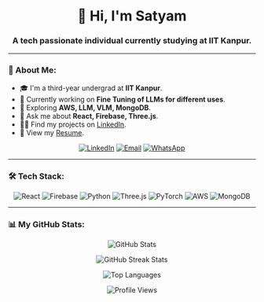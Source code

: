 <h1 align="center">👋 Hi, I'm Satyam</h1>
<h3 align="center">A tech passionate individual currently studying at IIT Kanpur.</h3>

---

### 📖 About Me:
- 🎓 I'm a third-year undergrad at **IIT Kanpur**.
- 🔭 Currently working on **Fine Tuning of LLMs for different uses**.
- 🌱 Exploring **AWS, LLM, VLM, MongoDB**.
- 💬 Ask me about **React, Firebase, Three.js**.
- 👨‍💻 Find my projects on [LinkedIn](https://www.linkedin.com/in/satyamkmr22/).
- 📄 View my [Resume](https://drive.google.com/file/d/13WNpDEznxzEsszudntg_Wx6a2ScA58bo/view?usp=sharing).

<p align="center">
<a href="https://linkedin.com/in/satyamkmr22"><img src="https://img.shields.io/badge/-LinkedIn-blue?style=for-the-badge&logo=linkedin" alt="LinkedIn"></a>
<a href="mailto:satyamkmr22@iitk.ac.in"><img src="https://img.shields.io/badge/-Email-D14836?style=for-the-badge&logo=gmail&logoColor=white" alt="Email"></a>
<a href="https://wa.me/7667967100"><img src="https://img.shields.io/badge/-WhatsApp-25D366?style=for-the-badge&logo=whatsapp&logoColor=white" alt="WhatsApp"></a>
</p>

---

### 🛠️ Tech Stack:
<p align="center">
  <img src="https://img.shields.io/badge/-React-20232A?style=for-the-badge&logo=react&logoColor=61DAFB" alt="React" />
  <img src="https://img.shields.io/badge/-Firebase-FFCA28?style=for-the-badge&logo=firebase&logoColor=white" alt="Firebase" />
  <img src="https://img.shields.io/badge/-Python-3670A0?style=for-the-badge&logo=python&logoColor=ffdd54" alt="Python" />
  <img src="https://img.shields.io/badge/-Three.js-black?style=for-the-badge&logo=three.js&logoColor=white" alt="Three.js" />
  <img src="https://img.shields.io/badge/-PyTorch-EE4C2C?style=for-the-badge&logo=PyTorch&logoColor=white" alt="PyTorch" />
  <img src="https://img.shields.io/badge/-AWS-FF9900?style=for-the-badge&logo=amazonaws&logoColor=white" alt="AWS" />
  <img src="https://img.shields.io/badge/-MongoDB-47A248?style=for-the-badge&logo=mongodb&logoColor=white" alt="MongoDB" />
</p>

---

### 📊 My GitHub Stats:

<p align="center">
  <img src="https://github-readme-stats.vercel.app/api?username=satyamkmr22&show_icons=true&theme=radical" alt="GitHub Stats" />
</p>

<p align="center">
  <img src="https://github-readme-streak-stats.herokuapp.com/?user=satyamkmr22&theme=radical" alt="GitHub Streak Stats" />
</p>

<p align="center">
  <img src="https://github-readme-stats.vercel.app/api/top-langs/?username=satyamkmr22&theme=radical&layout=compact" alt="Top Languages" />
</p>


<p align="center">
  <img src="https://visitcount.itsvg.in/api?id=satyamkmr22&icon=8&color=4" alt="Profile Views" />
</p>
